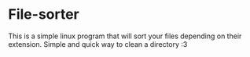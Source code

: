 # File-sorter
This is a simple linux program that will sort your files depending on their extension. Simple and quick way to clean a directory :3
